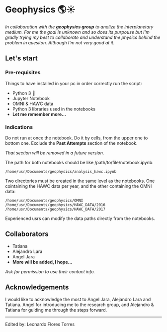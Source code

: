 # Geophysics :earth_americas::sunny:

_In collaboration with the **geophysics group** to analize the interplanetary medium. For me the goal is unknown and so does its purpouse but 
I'm gradly trying my best to collaborate and understand the physics behind the problem in quesiton. Although I'm not very good at it._

## Let's start

### Pre-requisites

Things to have installed in your pc in order correctly run the script:

* Python 3 :snake:
* Jupyter Notebook
* OMNI & HAWC data
* Python 3 libraries used in the notebooks
* **Let me remember more...**

### Indications

Do not run at once the notebook. Do it by cells, from the upper one to bottom one. Exclude the **Past Attempts** section of the notebook.

_That section will be removed in a future version._

The path for both notebooks should be like /path/to/file/notebook.ipynb:

```
/home/usr/Documents/geophysics/analysis_hawc.ipynb
```

Two directories must be created in the same level as the notebooks. One cointaining the HAWC data per year, and the other containing the OMNI data:

```
/home/usr/Documents/geophysics/OMNI
/home/usr/Documents/geophysics/HAWC_DATA/2016
/home/usr/Documents/geophysics/HAWC_DATA/2017
```

Experienced usrs can modify the data paths directly from the notebooks.

## Collaborators

* Tatiana
* Alejandro Lara
* Angel Jara
* **More will be added, I hope...**

_Ask for permission to use their contact info._

## Acknowledgements

I would like to acknowledge the most to Angel Jara, Alejandro Lara and Tatiana. Angel for introducing me to the research group, and Alejandro & Tatiana for 
guiding me through the steps forward.

---

Edited by: Leonardo Flores Torres
